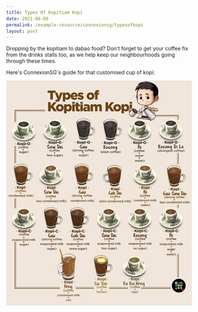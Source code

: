 ```yaml
---
title: Types Of Kopitiam Kopi
date: 2021-06-09
permalink: /example-resource/connexionsg/typesofkopi
layout: post
---
```

Dropping by the kopitiam to dabao food? 
Don't forget to get your coffee fix from the drinks stalls too, as we help keep our neighbourhoods going through these times. 

Here's ConnexionSG's guide for that customised cup of kopi:

![Alt text for image on Isomer site](/images/types_kopi.jpg)